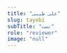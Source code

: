 ```yaml
--- 
title: "علی طیبی" 
slug: tayebi 
subTitle: "تست" 
role: "reviewer" 
image: "null" 
--- 
```

